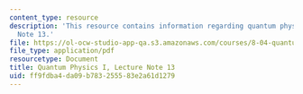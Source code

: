 ```yaml
---
content_type: resource
description: 'This resource contains information regarding quantum physics: Lecture
  Note 13.'
file: https://ol-ocw-studio-app-qa.s3.amazonaws.com/courses/8-04-quantum-physics-i-spring-2016/ff9fdba4da09b783255583e2a61d1279_MIT8_04S16_LecNotes13.pdf
file_type: application/pdf
resourcetype: Document
title: Quantum Physics I, Lecture Note 13
uid: ff9fdba4-da09-b783-2555-83e2a61d1279
---
```

